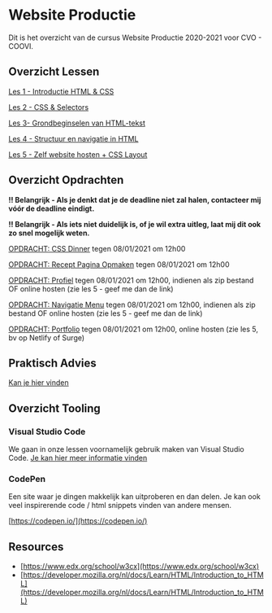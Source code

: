 # Website Productie

Dit is het overzicht van de cursus Website Productie 2020-2021 voor CVO - COOVI.

## Overzicht Lessen

[Les 1 - Introductie HTML & CSS](./les_01)

[Les 2 - CSS & Selectors](./les_02)

[Les 3- Grondbeginselen van HTML-tekst](./les_03)

[Les 4 - Structuur en navigatie in HTML](./les_04)

[Les 5 - Zelf website hosten + CSS Layout](./les_05)

## Overzicht Opdrachten

**!! Belangrijk - Als je denkt dat je de deadline niet zal halen, contacteer mij vóór de deadline eindigt.**

**!! Belangrijk - Als iets niet duidelijk is, of je wil extra uitleg, laat mij dit ook zo snel mogelijk weten.**

[OPDRACHT: CSS Dinner](https://goldflow.github.io/website-productie/opdracht-css-dinner/) tegen 08/01/2021 om 12h00

[OPDRACHT: Recept Pagina Opmaken](https://goldflow.github.io/website-productie/opdracht-recept/) tegen 08/01/2021 om 12h00

[OPDRACHT: Profiel](https://goldflow.github.io/website-productie/opdracht-profiel/) tegen 08/01/2021 om 12h00, indienen als zip bestand OF online hosten (zie les 5 - geef me dan de link)

[OPDRACHT: Navigatie Menu](https://goldflow.github.io/website-productie/opdracht-navigatie-menu/) tegen 08/01/2021 om 12h00, indienen als zip bestand OF online hosten (zie les 5 - geef me dan de link)

[OPDRACHT: Portfolio](https://goldflow.github.io/website-productie/opdracht-portfolio/) tegen 08/01/2021 om 12h00, online hosten (zie les 5, bv op Netlify of Surge)

## Praktisch Advies

[Kan je hier vinden](./praktisch-advies)

## Overzicht Tooling

### Visual Studio Code

We gaan in onze lessen voornamelijk gebruik maken van Visual Studio Code. [Je kan hier meer informatie vinden](visual-code-extensions.md)

### CodePen
Een site waar je dingen makkelijk kan uitproberen en dan delen. Je kan ook veel inspirerende code / html snippets vinden van andere mensen.

[https://codepen.io/](https://codepen.io/)

## Resources

- [https://www.edx.org/school/w3cx](https://www.edx.org/school/w3cx)
- [https://developer.mozilla.org/nl/docs/Learn/HTML/Introduction_to_HTML](https://developer.mozilla.org/nl/docs/Learn/HTML/Introduction_to_HTML)
